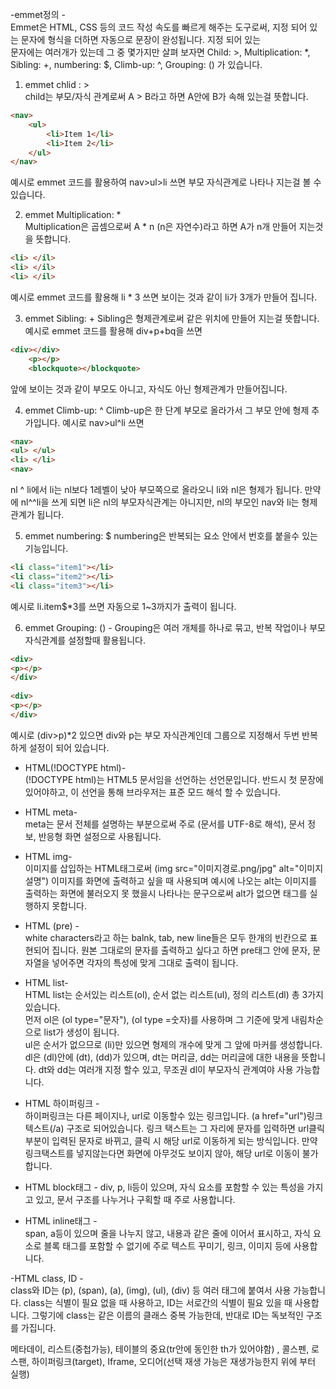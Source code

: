 -emmet정의 -                                                                                                                                            
Emmet은 HTML, CSS 등의 코드 작성 속도를 빠르게 해주는 도구로써, 지정 되어 있는 문자에 형식을 더하면 자동으로 문장이 완성됩니다. 지정 되어 있는                                         
문자에는 여러개가 있는데 그 중 몇가지만 살펴 보자면 Child: >, Multiplication: *, Sibling: +, numbering: $, Climb-up: ^, Grouping: () 가 있습니다.                                 
                                                                                                                                                                                            
1) emmet chlid : >                                                                                                                                                         
child는 부모/자식 관계로써 A > B라고 하면 A안에 B가 속해 있는걸 뜻합니다.                                                                                                                                                                                                                      
```html
<nav>
    <ul>
        <li>Item 1</li>
        <li>Item 2</li>
    </ul>
</nav>
```
예시로 emmet 코드를 활용하여 nav>ul>li 쓰면 부모 자식관계로 나타나 지는걸 볼 수 있습니다.                                                          
                                                                                                                                   
2) emmet Multiplication: *                                                                                                        
 Multiplication은 곱셈으로써 A * n (n은 자연수)라고 하면 A가 n개 만들어 지는것을 뜻합니다.                                                                              
```html
<li> </il> 
<li> </il> 
<li> </il>
```    
예시로 emmet 코드를 활용해 li * 3 쓰면 보이는 것과 같이 li가 3개가 만들어 집니다.                          

3) emmet Sibling: + 
Sibling은 형제관계로써 같은 위치에 만들어 지는걸 뜻합니다.
예시로 emmet 코드를 활용해 div+p+bq을 쓰면
```html
<div></div>
    <p></p>
    <blockquote></blockquote>
```
앞에 보이는 것과 같이 부모도 아니고, 자식도 아닌 형제관계가 만들어집니다. 

4) emmet Climb-up: ^ 
Climb-up은 한 단계 부모로 올라가서 그 부모 안에 형제 추가입니다.
예시로 nav>ul^li 쓰면
```html
<nav> 
<ul> </ul> 
<li> </li>
<nav>
```
nl ^ li에서 li는 nl보다 1레벨이 낮아 부모쪽으로 올라오니 li와 nl은 형제가 됩니다.
만약에 nl^^li을 쓰게 되면 li은 nl의 부모자식관계는 아니지만, nl의 부모인 nav와 li는 형제관계가 됩니다.

5) emmet numbering: $ 
numbering은 반복되는 요소 안에서 번호를 붙을수 있는 기능입니다.
```html
<li class="item1"></li>
<li class="item2"></li>
<li class="item3"></li>
```
예시로 li.item$*3를 쓰면 자동으로 1~3까지가 출력이 됩니다.

6) emmet Grouping: () - 
Grouping은 여러 개체를 하나로 묶고, 반복 작업이나 부모자식관계를 설정할때 활용됩니다.
```html
<div>
<p></p>
</div>
    
<div>
<p></p>
</div>
```
예시로 (div>p)*2 있으면 div와 p는 부모 자식관계인데 그룹으로 지정해서 두번 반복하게 설정이 되어 있습니다.                                                                       
                                                                                                             
- HTML(!DOCTYPE html)-                                                                                                                                                                                     
(!DOCTYPE html)는 HTML5 문서임을 선언하는 선언문입니다. 반드시 첫 문장에 있어야하고, 이 선언을 통해 브라우저는 표준 모드 해석 할 수 있습니다.                                                     

- HTML meta-                                                                                                                                 
meta는 문서 전체를 설명하는 부분으로써 주로 <meta charset="UTF-8">(문서를 UTF-8로 해석), 문서 정보, 반응형 화면 설정으로 사용됩니다.                                                           
                                                                                                                                                                     
- HTML img-                                                                                                                                                 
이미지를 삽입하는 HTML태그로써 (img src="이미지경로.png/jpg" alt="이미지 설명") 이미지를 화면에 출력하고 싶을 때 사용되며 예시에 나오는 alt는 이미지를 출력하는 화면에 불러오지 못 했을시 나타나는 문구으로써 alt가 없으면 태그를 실행하지 못합니다. 
                                                                                                                                                                       
- HTML (pre) -  
white characters라고 하는 balnk, tab, new line들은 모두 한개의 빈칸으로 표현되어 집니다. 원본 그대로의 문자를 출력하고 싶다고 하면 pre태그 안에 문자, 문자열을 넣어주면 각자의 특성에 맞게 그대로 출력이 됩니다. 

- HTML list-                                                                                                                               
HTML list는 순서있는 리스트(ol), 순서 없는 리스트(ul), 정의 리스트(dl) 총 3가지 있습니다.                                                                    
먼저 ol은 (ol type="문자"), (ol type =숫자)를 사용하며 그 기준에 맞게 내림차순으로 list가 생성이 됩니다.                                                                                                                   
ul은 순서가 없으므로 (li)만 있으면 형제의 개수에 맞게 그 앞에 마커를 생성합니다.
dl은 (dl)안에 (dt), (dd)가 있으며, dt는 머리글, dd는 머리글에 대한 내용을 뜻합니다. dt와 dd는 여러개 지정 할수 있고, 무조권 dl이 부모자식 관계여야 사용 가능합니다.                                           
                                                                                                                                                             
- HTML 하이퍼링크 -                                                                                                                                       
하이퍼링크는 다른 페이지나, url로 이동할수 있는 링크입니다. (a href="url")링크 텍스트(/a) 구조로 되어있습니다. 링크 택스트는 그 자리에 문자를 입력하면 url클릭부분이 입력된 문자로 바뀌고, 클릭 시 해당 url로 이동하게 되는 방식입니다.
만약 링크택스트를 넣지않는다면 화면에 아무것도 보이지 않아, 해당 url로 이동이 불가합니다. 

- HTML block태그 -
div, p, li등이 있으며, 자식 요소를 포함할 수 있는 특성을 가지고 있고, 문서 구조를 나누거나 구획할 때 주로 사용합니다.                                     
                  
- HTML inline태그 -                                                                                                                                                                                           
span, a등이 있으며 줄을 나누지 않고, 내용과 같은 줄에 이어서 표시하고, 자식 요소로 블록 태그를 포함할 수 없기에 주로 텍스트 꾸미기, 링크, 이미지 등에 사용합니다. 

-HTML class, ID -                                                                                                                 
class와 ID는 (p), (span), (a), (img), (ul), (div) 등 여러 태그에 붙여서 사용 가능합니다. class는 식별이 필요 없을 때 사용하고, ID는 서로간의 식별이 필요 있을 때 사용합니다. 그렇기에 class는 같은 이름의 클래스 중복 가능한데, 반대로 ID는 독보적인 구조를 가집니다. 

  메타데이, 리스트(중첩가능), 
  테이블의 중요(tr안에 동인한 th가 있어야함) , 콜스펜, 로스팬, 하이퍼링크(target), Iframe, 오디어(선택 재생 가능은 재생가능한지 위에 부터 실행)
  
  

